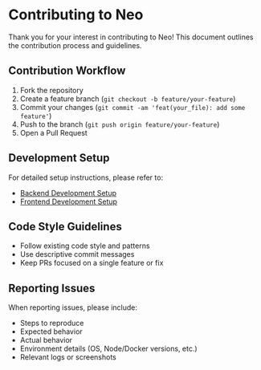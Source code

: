 # Contributing to Neo

Thank you for your interest in contributing to Neo! This document outlines the contribution process and guidelines.

## Contribution Workflow

1. Fork the repository
2. Create a feature branch (`git checkout -b feature/your-feature`)
3. Commit your changes (`git commit -am 'feat(your_file): add some feature'`)
4. Push to the branch (`git push origin feature/your-feature`)
5. Open a Pull Request

## Development Setup

For detailed setup instructions, please refer to:

- [Backend Development Setup](backend/README.md)
- [Frontend Development Setup](frontend/README.md)

## Code Style Guidelines

- Follow existing code style and patterns
- Use descriptive commit messages
- Keep PRs focused on a single feature or fix

## Reporting Issues

When reporting issues, please include:

- Steps to reproduce
- Expected behavior
- Actual behavior
- Environment details (OS, Node/Docker versions, etc.)
- Relevant logs or screenshots
